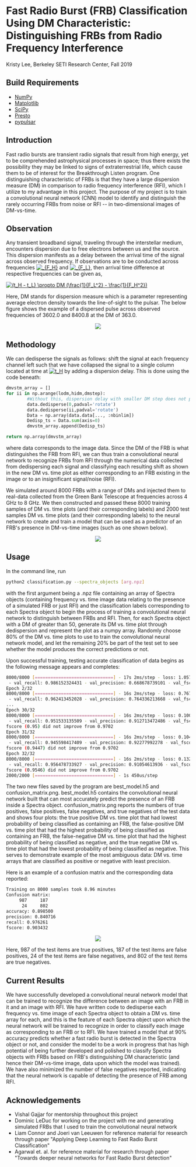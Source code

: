 # Fast Radio Burst (FRB) Classification Using DM Characteristic: Distinguishing FRBs from Radio Frequency Interference
Kristy Lee, Berkeley SETI Research Center, Fall 2019

## Build Requirements
* [NumPy](https://numpy.org/)
* [Matplotlib](https://matplotlib.org/3.1.1/users/installing.html)
* [SciPy](https://www.scipy.org/install.html)
* [Presto](https://github.com/scottransom/presto)
* [pypulsar](https://github.com/plazar/pypulsar)

## Introduction
Fast radio bursts are transient radio signals that result from high energy, yet to be comprehended astrophysical processes in space; thus there exists the possibility they may be linked to signs of extraterrestrial life, which cause them to be of interest for the Breakthrough Listen program. One distinguishing characteristic of FRBs is that they have a large dispersion measure (DM) in comparison to radio frequency interference (RFI), which I utilize to my advantage in this project. The purpose of my project is to train a convolutional neural network (CNN) model to identify and distinguish the rarely occurring FRBs from noise or RFI -- in two-dimensional images of DM-vs-time. 

## Observation
Any transient broadband signal, traveling through the interstellar medium, encounters dispersion due to free electrons between us and the source. This dispersion manifests as a delay between the arrival time of the signal across observed frequency. If observations are to be conducted across frequencies <a href="https://www.codecogs.com/eqnedit.php?latex=_{F_H}" target="_blank"><img src="https://latex.codecogs.com/gif.latex?_{F_H}" title="_{F_H}" /></a> and <a href="https://www.codecogs.com/eqnedit.php?latex=_{F_L}" target="_blank"><img src="https://latex.codecogs.com/gif.latex?_{F_L}" title="_{F_L}" /></a>, then arrival time difference at respective frequencies can be given as, 

<a href="https://www.codecogs.com/eqnedit.php?latex=(t_H&space;-&space;t_L)&space;\propto&space;DM&space;(\frac{1}{F_L^2}&space;-&space;\frac{1}{F_H^2})" target="_blank"><img src="https://latex.codecogs.com/gif.latex?(t_H&space;-&space;t_L)&space;\propto&space;DM&space;(\frac{1}{F_L^2}&space;-&space;\frac{1}{F_H^2})" title="(t_H - t_L) \propto DM (\frac{1}{F_L^2} - \frac{1}{F_H^2})" /></a>

Here, DM stands for dispersion measure which is a parameter representing average electron density towards the line-of-sight to the pulsar. The below figure shows the example of a dispersed pulse across observed frequencies of 3602.0 and 8400.8 at the DM of 363.0. 

<p align="center">
  <img src="plots/dispersedsignal.png">
</p>

## Methodology
We can dedisperse the signals as follows: shift the signal at each frequency channel left such that we have collapsed the signal to a single column located at time at <a href="https://www.codecogs.com/eqnedit.php?latex=t_H" target="_blank"><img src="https://latex.codecogs.com/gif.latex?t_H" title="t_H" /></a> by adding a dispersion delay. This is done using the code beneath:

```python
dmvstm_array = []
for ii in np.arange(lodm,hidm,dmstep):
        #Without this, dispersion delay with smaller DM step does not produce delay close to bin width
        data.dedisperse(0,padval='rotate')
        data.dedisperse(ii,padval='rotate')
        Data = np.array(data.data[..., :nbinlim])
        Dedisp_ts = Data.sum(axis=0)
        dmvstm_array.append(Dedisp_ts)

return np.array(dmvstm_array)
```

where data corresponds to the image data. Since the DM of the FRB is what distinguishes the FRB from RFI, we can thus train a convolutional neural network to recognize FRBs from RFI through the numerical data collected from dedispersing each signal and classifying each resulting shift as shown in the new DM vs. time plot as either corresponding to an FRB existing in the image or to an insignificant signal/noise (RFI). 

We simulated around 8000 FRBs with a range of DMs and injected them to real-data collected from the Green Bank Telescope at frequencies across 4 GHz to 8 GHz.  We then constructed and passed these 8000 training samples of DM vs. time plots (and their corresponding labels) and 2000 test samples DM vs. time plots (and their corresponding labels) to the neural network to create and train a model that can be used as a predictor of an FRB's presence in DM-vs-time images (such as one shown below).

<p align="center">
  <img src="plots/dmvstime_dedispersedsignal.png">
</p>


## Usage
In the command line, run 

```bash
python2 classification.py --spectra_objects [arg.npz]
```

with the first argument being a .npz file containing an array of Spectra objects (containing frequency vs. time image data relating to the presence of a simulated FRB or just RFI) and the classification labels corresponding to each Spectra object to begin the process of training a convolutional neural network to distinguish between FRBs and RFI. Then, for each Spectra object with a DM of greater than 50, generate its DM vs. time plot through dedispersion and represent the plot as a numpy array. Randomly choose 80% of the DM vs. time plots to use to train the convolutional neural network model, and let the remaining 20% be part of the test set to see whether the model produces the correct predictions or not.

Upon successful training, testing accurate classification of data begins as the following message appears and completes:

```bash
8000/8000 [==============================] - 17s 2ms/step - loss: 1.0575 - acc: 0.6283 - val_loss: 0.6055 - val_acc: 0.7460
 - val_recall: 0.986152324431 - val_precision: 0.668678739101 - val_fscore: 0.968467458716
Epoch 2/32
8000/8000 [==============================] - 16s 2ms/step - loss: 0.7672 - acc: 0.7559 - val_loss: 0.3453 - val_acc: 0.8310
 - val_recall: 0.962413452028 - val_precision: 0.764336213668 - val_fscore: 0.952915473859
...
Epoch 30/32
8000/8000 [==============================] - 16s 2ms/step - loss: 0.1004 - acc: 0.9769 - val_loss: 0.2759 - val_acc: 0.9295
 - val_recall: 0.951533135509 - val_precision: 0.912713472486 - val_fscore: 0.949979110487
fscore (0.95) did not improve from 0.9702
Epoch 31/32
8000/8000 [==============================] - 16s 2ms/step - loss: 0.1042 - acc: 0.9761 - val_loss: 0.2744 - val_acc: 0.9325
 - val_recall: 0.945598417409 - val_precision: 0.92277992278 - val_fscore: 0.944699935388
fscore (0.9447) did not improve from 0.9702
Epoch 32/32
8000/8000 [==============================] - 16s 2ms/step - loss: 0.1328 - acc: 0.9758 - val_loss: 0.2840 - val_acc: 0.9305
 - val_recall: 0.956478733927 - val_precision: 0.91054613936 - val_fscore: 0.954626570984
fscore (0.9546) did not improve from 0.9702
2000/2000 [==============================] - 1s 450us/step
```

The two new files saved by the program are best_model.h5 and confusion_matrix.png. best_model.h5 contains the convolutional neural network built that can most accurately predict the presence of an FRB inside a Spectra object. confusion_matrix.png reports the numbers of true positives, false positives, false negatives, and true negatives of the test data and shows four plots: the true positive DM vs. time plot that had lowest probability of being classified as containing an FRB, the false-positive DM vs. time plot that had the highest probability of being classified as containing an FRB, the false-negative DM vs. time plot that had the highest probability of being classified as negative, and the true negative DM vs. time plot that had the lowest probability of being classified as negative. This serves to demonstrate example of the most ambiguous data: DM vs. time arrays that are classified as positive or negative with least precision.

Here is an example of a confusion matrix and the corresponding data reported:

```bash
Training on 8000 samples took 8.96 minutes
Confusion matrix:
     987     187
      24     802
accuracy: 0.898500
precision: 0.840716
recall: 0.976261
fscore: 0.903432
```

<p align="center">
  <img src="plots/confusionmatrix.png">
</p>

Here, 987 of the test items are true positives, 187 of the test items are false positives, 24 of the test items are false negatives, and 802 of the test items are true negatives.

## Current Results
We have successfully developed a convolutional neural network model that can be trained to recognize the difference between an image with an FRB in it and an image with RFI. We have written code to dedisperse each frequency vs. time image of each Spectra object to obtain a DM vs. time array for each, and this is the feature of each Spectra object upon which the neural network will be trained to recognize in order to classify each image as corresponding to an FRB or to RFI. We have trained a model that at 90% accuracy predicts whether a fast radio burst is detected in the Spectra object or not, and consider the model to be a work in progress that has high potential of being further developed and polished to classify Spectra objects with FRBs based on FRB's distinguishing DM characteristic (and hence their DM-vs-time image, data upon which the model was trained). We have also minimized the number of false negatives reported, indicating that the neural network is capable of detecting the presence of FRB among RFI.

## Acknowledgements
- Vishal Gajjar for mentorship throughout this project
- Dominic LeDuc for working on the project with me and generating simulated FRBs that I used to train the convolutional neural network
- Liam Connor and Joeri van Leeuwen for reference material for research through paper "Applying Deep Learning to Fast Radio Burst Classification"
- Agarwal et. al. for reference material for research through paper "Towards deeper neural networks for Fast Radio Burst detection"

